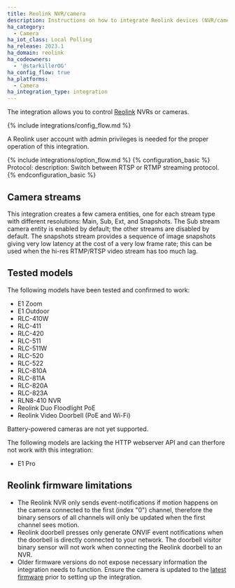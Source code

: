 ```yaml
---
title: Reolink NVR/camera
description: Instructions on how to integrate Reolink devices (NVR/cameras) into Home Assistant.
ha_category:
  - Camera
ha_iot_class: Local Polling
ha_release: 2023.1
ha_domain: reolink
ha_codeowners:
  - '@starkillerOG'
ha_config_flow: true
ha_platforms:
  - Camera
ha_integration_type: integration
---
```


The integration allows you to control [Reolink](https://reolink.com/) NVRs or cameras.

{% include integrations/config_flow.md %}

A Reolink user account with admin privileges is needed for the proper operation of this integration.

{% include integrations/option_flow.md %}
{% configuration_basic %}
Protocol:
  description: Switch between RTSP or RTMP streaming protocol. 
{% endconfiguration_basic %}

## Camera streams

This integration creates a few camera entities, one for each stream type with different resolutions: Main, Sub, Ext, and Snapshots.
The Sub stream camera entity is enabled by default; the other streams are disabled by default.
The snapshots stream provides a sequence of image snapshots giving very low latency at the cost of a very low frame rate; this can be used when the hi-res RTMP/RTSP video stream has too much lag.

## Tested models

The following models have been tested and confirmed to work:

- E1 Zoom
- E1 Outdoor
- RLC-410W
- RLC-411
- RLC-420
- RLC-511
- RLC-511W
- RLC-520
- RLC-522
- RLC-810A
- RLC-811A
- RLC-820A
- RLC-823A
- RLN8-410 NVR
- Reolink Duo Floodlight PoE
- Reolink Video Doorbell (PoE and Wi-Fi)

Battery-powered cameras are not yet supported.

The following models are lacking the HTTP webserver API and can therfore not work with this integration:

- E1 Pro

## Reolink firmware limitations

- The Reolink NVR only sends event-notifications if motion happens on the camera connected to the first (index "0") channel, therefore the binary sensors of all channels will only be updated when the first channel sees motion.
- Reolink doorbell presses only generate ONVIF event notifications when the doorbell is directly connected to your network. The doorbell visitor binary sensor will not work when connecting the Reolink doorbell to an NVR.
- Older firmware versions do not expose necessary information the integration needs to function. Ensure the camera is updated to the [latest firmware](https://reolink.com/download-center/) prior to setting up the integration.
